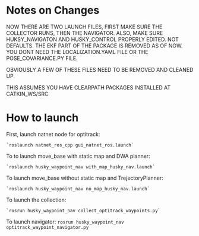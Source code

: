 # Notes on Changes
NOW THERE ARE TWO LAUNCH FILES, FIRST MAKE SURE THE COLLECTOR RUNS, THEN THE NAVIGATOR. ALSO, MAKE SURE HUKSY_NAVIGATON AND HUSKY_CONTROL PROPERLY EDITED. NOT DEFAULTS. 
THE EKF PART OF THE PACKAGE IS REMOVED AS OF NOW. YOU DONT NEED THE LOCALIZATION.YAML FILE OR THE POSE_COVARIANCE.PY FILE. 

OBVIOUSLY A FEW OF THESE FILES NEED TO BE REMOVED AND CLEANED UP. 

THIS ASSUMES YOU HAVE CLEARPATH PACKAGES INSTALLED AT CATKIN_WS/SRC

# How to launch

First, launch natnet node for optitrack:

	`roslaunch natnet_ros_cpp gui_natnet_ros.launch`


To to launch move_base with static map and  DWA planner:

	`roslaunch husky_waypoint_nav with_map_husky_nav.launch`


To launch move_base without static map and TrejectoryPlanner:

	`roslaunch husky_waypoint_nav no_map_husky_nav.launch`


To launch the collection: 

	`rosrun husky_waypoint_nav collect_optitrack_waypoints.py`

To launch navigator:
	`rosrun husky_waypoint_nav optitrack_waypoint_navigator.py`
